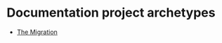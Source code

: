 # Documentation project archetypes

<!-- This is a stub while we write the individual entries. -->

- [The Migration](migration.md)
